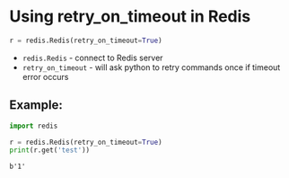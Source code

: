 # Using retry_on_timeout in Redis

```python
r = redis.Redis(retry_on_timeout=True)
```

- `redis.Redis` - connect to Redis server
- `retry_on_timeout` - will ask python to retry commands once if timeout error occurs

## Example: 
```python
import redis

r = redis.Redis(retry_on_timeout=True)
print(r.get('test'))
```
```
b'1'

```

